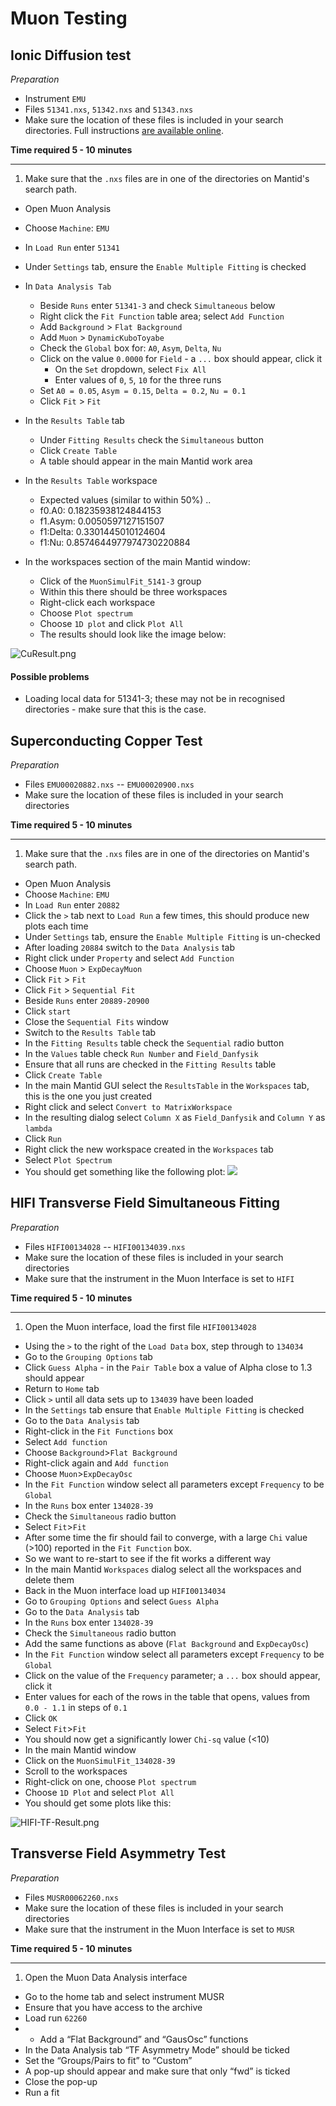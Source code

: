 # Muon Testing



## Ionic Diffusion test

*Preparation*

* Instrument `EMU`
* Files `51341.nxs`, `51342.nxs` and `51343.nxs`
* Make sure the location of these files is included in your search directories. Full instructions [are available online](http://www.mantidproject.org/MBC_Getting_set_up#MantidPlot_First-Time_Setup).

**Time required 5 - 10 minutes**

---

1. Make sure that the `.nxs` files are in one of the directories on Mantid's search path.
* Open Muon Analysis
* Choose `Machine`: `EMU`
* In `Load Run` enter `51341` 
* Under `Settings` tab, ensure the `Enable Multiple Fitting` is checked
* In `Data Analysis Tab`
	* Beside `Runs` enter `51341-3` and check `Simultaneous` below
	* Right click the `Fit Function` table area; select `Add Function`
	* Add `Background` > `Flat Background`
	* Add `Muon` > `DynamicKuboToyabe`
	* Check the `Global` box for: `A0`, `Asym`, `Delta`, `Nu`
	* Click on the value `0.0000` for `Field` - a `...` box should appear, click it
		* On the `Set` dropdown, select `Fix All`
		* Enter values of `0`, `5`, `10` for the three runs
	* Set `A0 = 0.05`, `Asym = 0.15`, `Delta = 0.2`, `Nu = 0.1`
	* Click `Fit` > `Fit`
* In the `Results Table` tab
	* Under `Fitting Results` check the `Simultaneous` button
	* Click `Create Table`
	* A table should appear in the main Mantid work area
* In the `Results Table` workspace
	* Expected values (similar to within 50%) ..
	* f0.A0: 0.18235938124844153
	* f1.Asym: 0.0050597127151507
	* f1:Delta: 0.3301445010124604
	* f1:Nu: 0.8574644977974730220884

* In the workspaces section of the main Mantid window:
	* Click of the `MuonSimulFit_5141-3` group
	* Within this there should be three workspaces
	* Right-click each workspace
	* Choose `Plot spectrum`
	* Choose `1D plot` and click `Plot All`
	* The results should look like the image below:
	
![CuResult.png](CuResult.png)

	


#### Possible problems

* Loading local data for 51341-3; these may not be in recognised directories - make sure that this is the case.


## Superconducting Copper Test

*Preparation*

* Files `EMU00020882.nxs` -- `EMU00020900.nxs`
* Make sure the location of these files is included in your search directories

**Time required 5 - 10 minutes**

---

1. Make sure that the `.nxs` files are in one of the directories on Mantid's search path.
* Open Muon Analysis
* Choose `Machine`: `EMU`
* In `Load Run` enter `20882`
* Click the `>` tab next to `Load Run` a few times, this should produce new plots each time
* Under `Settings` tab, ensure the `Enable Multiple Fitting` is un-checked
* After loading `20884` switch to the `Data Analysis` tab
* Right click under `Property` and select `Add Function`
* Choose `Muon` > `ExpDecayMuon`
* Click `Fit` > `Fit`
* Click `Fit` > `Sequential Fit`
* Beside `Runs` enter `20889-20900`
* Click `start`
* Close the `Sequential Fits` window
* Switch to the `Results Table` tab
* In the `Fitting Results` table check the `Sequential` radio button
* In the `Values` table check `Run Number` and `Field_Danfysik`
* Ensure that all runs are checked in the `Fitting Results` table
* Click `Create Table`
* In the main Mantid GUI select the `ResultsTable` in the `Workspaces` tab, this is the one you just created
* Right click and select `Convert to MatrixWorkspace`
* In the resulting dialog select `Column X` as `Field_Danfysik` and `Column Y` as `lambda`
* Click `Run`
* Right click the new workspace created in the `Workspaces` tab
* Select `Plot Spectrum`
* You should get something like the following plot:
![](Cu-fitting.png)

## HIFI Transverse Field Simultaneous Fitting

*Preparation*

* Files `HIFI00134028` -- `HIFI00134039.nxs`
* Make sure the location of these files is included in your search directories
* Make sure that the instrument in the Muon Interface is set to `HIFI`

**Time required 5 - 10 minutes**

---

1. Open the Muon interface, load the first file `HIFI00134028`
* Using the `>` to the right of the `Load Data` box, step through to `134034`
* Go to the `Grouping Options` tab
* Click `Guess Alpha` - in the `Pair Table` box a value of Alpha close to 1.3 should appear
* Return to `Home` tab
* Click `>` until all data sets up to `134039` have been loaded
* In the `Settings` tab ensure that `Enable Multiple Fitting` is checked
* Go to the `Data Analysis` tab
* Right-click in the `Fit Functions` box
* Select `Add function`
* Choose `Background`>`Flat Background`
* Right-click again and `Add function`
* Choose `Muon`>`ExpDecayOsc`
* In the `Fit Function` window select all parameters except `Frequency` to be `Global`
* In the `Runs` box enter `134028-39`
* Check the `Simultaneous` radio button
* Select `Fit`>`Fit`
* After some time the fir should fail to converge, with a large `Chi` value (>100) reported in the `Fit Function` box.
* So we want to re-start to see if the fit works a different way
* In the main Mantid `Workspaces` dialog select all the workspaces and delete them
* Back in the Muon interface load up `HIFI00134034`
* Go to `Grouping Options` and select `Guess Alpha`
* Go to the `Data Analysis` tab
* In the `Runs` box enter `134028-39`
* Check the `Simultaneous` radio button
* Add the same functions as above (`Flat Background` and `ExpDecayOsc`)
* In the `Fit Function` window select all parameters except `Frequency` to be `Global`
* Click on the value of the `Frequency` parameter; a `...` box should appear, click it
* Enter values for each of the rows in the table that opens, values from `0.0 - 1.1` in steps of `0.1`
* Click `OK`
* Select `Fit`>`Fit`
* You should now get a significantly lower `Chi-sq` value (<10)
* In the main Mantid window
* Click on the `MuonSimulFit_134028-39`
* Scroll to the workspaces
* Right-click on one, choose `Plot spectrum`
* Choose `1D Plot` and select `Plot All`
* You should get some plots like this:

![HIFI-TF-Result.png](HIFI-TF-Result.png)

## Transverse Field Asymmetry Test

*Preparation*

* Files `MUSR00062260.nxs `
* Make sure the location of these files is included in your search directories
* Make sure that the instrument in the Muon Interface is set to `MUSR`


**Time required 5 - 10 minutes**

---

1. Open the Muon Data Analysis interface
* Go to the home tab and select instrument MUSR
* Ensure that you have access to the archive
* Load run `62260`
* * Add a “Flat Background” and “GausOsc” functions
* In the Data Analysis tab “TF Asymmetry Mode” should be ticked
* Set the “Groups/Pairs to fit” to “Custom”
* A pop-up should appear and make sure that only “fwd” is ticked
* Close the pop-up
* Run a fit


